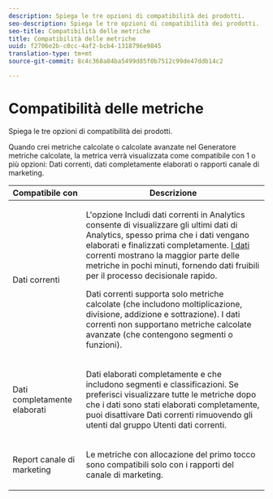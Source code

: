 ```yaml
---
description: Spiega le tre opzioni di compatibilità dei prodotti.
seo-description: Spiega le tre opzioni di compatibilità dei prodotti.
seo-title: Compatibilità delle metriche
title: Compatibilità delle metriche
uuid: f2706e2b-c0cc-4af2-bcb4-1318796e9845
translation-type: tm+mt
source-git-commit: 8c4c368a84ba5499d85f0b7512c99de47ddb14c2

---
```



# Compatibilità delle metriche

Spiega le tre opzioni di compatibilità dei prodotti.

Quando crei metriche calcolate o calcolate avanzate nel Generatore metriche calcolate, la metrica verrà visualizzata come compatibile con 1 o più opzioni: Dati correnti, dati completamente elaborati o rapporti canale di marketing.

<table id="table_DF7F6D55467B4B76AC34026465D44F7A"> 
 <thead> 
  <tr> 
   <th colname="col1" class="entry"> Compatibile con </th> 
   <th colname="col2" class="entry"> Descrizione </th> 
  </tr>
 </thead>
 <tbody> 
  <tr> 
   <td colname="col1"> Dati correnti </td> 
   <td colname="col2"> <p>L'opzione Includi dati correnti in Analytics consente di visualizzare gli ultimi dati di Analytics, spesso prima che i dati vengano elaborati e finalizzati completamente. <a href="https://marketing.adobe.com/resources/help/en_US/reference/data_latency.html"  > I dati</a> correnti mostrano la maggior parte delle metriche in pochi minuti, fornendo dati fruibili per il processo decisionale rapido. </p> <p>Dati correnti supporta solo metriche calcolate (che includono moltiplicazione, divisione, addizione e sottrazione). I dati correnti non supportano metriche calcolate avanzate (che contengono segmenti o funzioni). </p> </td> 
  </tr> 
  <tr> 
   <td colname="col1"> Dati completamente elaborati </td> 
   <td colname="col2"> <p>Dati elaborati completamente e che includono segmenti e classificazioni. Se preferisci visualizzare tutte le metriche dopo che i dati sono stati elaborati completamente, puoi disattivare Dati correnti rimuovendo gli utenti dal gruppo Utenti dati correnti. </p> </td> 
  </tr> 
  <tr> 
   <td colname="col1"> Report canale di marketing </td> 
   <td colname="col2"> <p>Le metriche con allocazione del primo tocco sono compatibili solo con i rapporti del canale di marketing. </p> </td> 
  </tr> 
 </tbody> 
</table>

